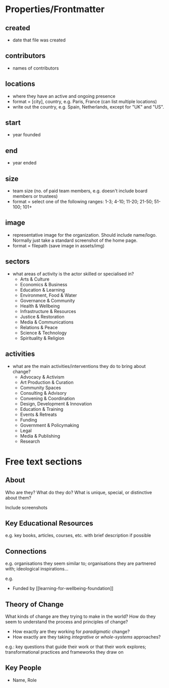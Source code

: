 # Properties/Frontmatter
## created 
- date that file was created
## contributors 
- names of contributors
## locations
- where they have an active and ongoing presence
- format = [city], country, e.g. Paris, France (can list multiple locations)
- write out the country, e.g. Spain, Netherlands, except for "UK" and "US".
## start 
- year founded 
## end
-  year ended 
## size
- team size (no. of paid team members, e.g. doesn't include board members or trustees)
- format = select one of the following ranges: 1-3; 4-10; 11-20; 21-50; 51-100; 101+
## image
- representative image for the organization. Should include name/logo. Normally just take a standard screenshot of the home page.
- format = filepath (save image in assets/img)
## sectors 
- what areas of activity is the actor skilled or specialised in?
	- Arts & Culture
	- Economics & Business
	- Education & Learning
	- Environment, Food & Water
	- Governance & Community
	- Health & Wellbeing
	- Infrastructure & Resources
	- Justice & Restoration
	- Media & Communications 
	- Relations & Peace 
	- Science & Technology 
	- Spirituality & Religion 
## activities 
- what are the main activities/interventions they do to bring about change?
	- Advocacy & Activism 
	- Art Production & Curation 
	- Community Spaces 
	- Consulting & Advisory
	- Convening & Coordination 
	- Design, Development & Innovation
	- Education & Training
	- Events & Retreats
	- Funding
	- Government & Policymaking
	- Legal
	- Media & Publishing
	- Research 

# Free text sections

## About 

Who are they? What do they do? What is unique, special, or distinctive about them?

Include screenshots

## Key Educational Resources 

e.g. key books, articles, courses, etc. with brief description if possible

## Connections

e.g. organisations they seem similar to; organisations they are partnered with; ideological inspirations...

e.g. 
- Funded by [[learning-for-wellbeing-foundation]]

## Theory of Change

What kinds of change are they trying to make in the world? How do they seem to understand the process and principles of change?

- How exactly are they working for *paradigmatic* change?
- How exactly are they taking *integrative* or *whole-systems* approaches?

e.g.: key questions that guide their work or that their work explores; transformational practices and frameworks they draw on 

## Key People

- Name, Role
